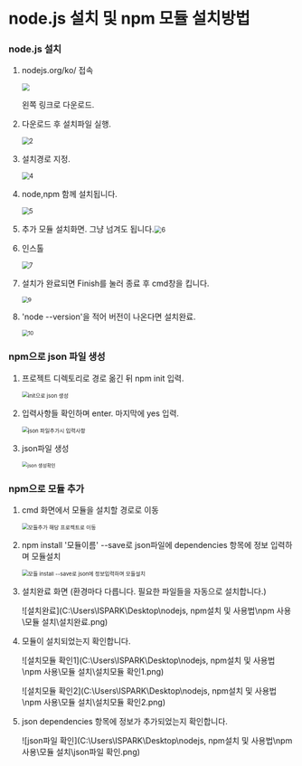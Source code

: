 

# node.js 설치 및 npm 모듈 설치방법



### node.js 설치

1. nodejs.org/ko/ 접속

   <img src="C:\Users\ISPARK\Desktop\nodejs, npm설치 및 사용법\nodejs 설치과정\1.png" style="zoom:80%;" />

   왼쪽 링크로 다운로드.

2. 다운로드 후 설치파일 실행.

   <img src="C:\Users\ISPARK\Desktop\nodejs, npm설치 및 사용법\nodejs 설치과정\2.png" alt="2" style="zoom:80%;" />

3. 설치경로 지정.

   <img src="C:\Users\ISPARK\Desktop\nodejs, npm설치 및 사용법\nodejs 설치과정\4.png" alt="4" style="zoom:80%;" />

4. node,npm 함께 설치됩니다.

   <img src="C:\Users\ISPARK\Desktop\nodejs, npm설치 및 사용법\nodejs 설치과정\5.png" alt="5" style="zoom:80%;" />

5. 추가 모듈 설치화면. 그냥 넘겨도 됩니다.<img src="C:\Users\ISPARK\Desktop\nodejs, npm설치 및 사용법\nodejs 설치과정\6.png" alt="6" style="zoom:80%;" />

   

6. 인스톨

   <img src="C:\Users\ISPARK\Desktop\nodejs, npm설치 및 사용법\nodejs 설치과정\7.png" alt="7" style="zoom:80%;" />

7. 설치가 완료되면 Finish를 눌러 종료 후 cmd창을 킵니다.

   <img src="C:\Users\ISPARK\Desktop\nodejs, npm설치 및 사용법\nodejs 설치과정\9.png" alt="9" style="zoom: 67%;" />

8. 'node --version'을 적어 버전이 나온다면 설치완료.

   <img src="C:\Users\ISPARK\Desktop\nodejs, npm설치 및 사용법\nodejs 설치과정\10.png" alt="10" style="zoom:67%;" />



### npm으로 json 파일 생성

1. 프로젝트 디렉토리로 경로 옮긴 뒤 npm init 입력.

   <img src="C:\Users\ISPARK\Desktop\nodejs, npm설치 및 사용법\npm 사용\init으로 json 생성.png" alt="init으로 json 생성" style="zoom:67%;" />

   

2. 입력사항들 확인하며 enter. 마지막에 yes 입력.

   <img src="C:\Users\ISPARK\Desktop\nodejs, npm설치 및 사용법\npm 사용\json 파일추가시 입력사항.png" alt="json 파일추가시 입력사항" style="zoom:67%;" />

   

3. json파일 생성

   <img src="C:\Users\ISPARK\Desktop\nodejs, npm설치 및 사용법\npm 사용\json 생성확인.png" alt="json 생성확인" style="zoom:60%;" />



### npm으로 모듈 추가



1. cmd 화면에서 모듈을 설치할 경로로 이동

   <img src="C:\Users\ISPARK\Desktop\nodejs, npm설치 및 사용법\npm 사용\모듈 설치\모듈추가 해당 프로젝트로 이동.png" alt="모듈추가 해당 프로젝트로 이동" style="zoom: 67%;" />

   

2. npm install '모듈이름' --save로 json파일에 dependencies 항목에 정보 입력하며 모듈설치

   <img src="C:\Users\ISPARK\Desktop\nodejs, npm설치 및 사용법\npm 사용\모듈 설치\모듈 install --save로 json에 정보입력하며 모듈설치.png" alt="모듈 install --save로 json에 정보입력하며 모듈설치" style="zoom:67%;" />

   

3. 설치완료 화면 (환경마다 다릅니다. 필요한 파일들을 자동으로 설치합니다.)

   ![설치완료](C:\Users\ISPARK\Desktop\nodejs, npm설치 및 사용법\npm 사용\모듈 설치\설치완료.png)

   

4. 모듈이 설치되었는지 확인합니다.

   ![설치모듈 확인1](C:\Users\ISPARK\Desktop\nodejs, npm설치 및 사용법\npm 사용\모듈 설치\설치모듈 확인1.png)

   ![설치모듈 확인2](C:\Users\ISPARK\Desktop\nodejs, npm설치 및 사용법\npm 사용\모듈 설치\설치모듈 확인2.png)

   

5. json dependencies 항목에 정보가 추가되었는지 확인합니다.

   ![json파일 확인](C:\Users\ISPARK\Desktop\nodejs, npm설치 및 사용법\npm 사용\모듈 설치\json파일 확인.png)

